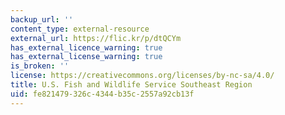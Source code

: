 ```yaml
---
backup_url: ''
content_type: external-resource
external_url: https://flic.kr/p/dtQCYm
has_external_licence_warning: true
has_external_license_warning: true
is_broken: ''
license: https://creativecommons.org/licenses/by-nc-sa/4.0/
title: U.S. Fish and Wildlife Service Southeast Region
uid: fe821479-326c-4344-b35c-2557a92cb13f
---
```

